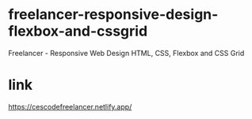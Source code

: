 # freelancer-responsive-design-flexbox-and-cssgrid
 Freelancer  - Responsive Web Design HTML, CSS, Flexbox and CSS Grid

# link
https://cescodefreelancer.netlify.app/
